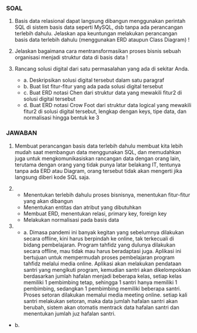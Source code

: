 ### SOAL
1. Basis data relasional dapat langsung dibangun menggunakan perintah SQL di sistem basis data seperti MySQL, dsb tanpa ada perancangan terlebih dahulu. 
  Jelaskan apa keuntungan melakukan perancangan basis data terlebih dahulu (menggunakan ERD ataupun Class Diagram) !

2. Jelaskan bagaimana cara mentransformasikan proses bisnis sebuah organisasi menjadi struktur data di basis data !

3. Rancang solusi digital dari satu permasalahan yang ada di sekitar Anda. 
    - a. Deskripsikan solusi digital tersebut dalam satu paragraf
    - b. Buat list fitur-fitur yang ada pada solusi digital tersebut
    - c. Buat ERD notasi Chen dari struktur data yang mewakili fitur2 di solusi digital tersebut
    - d. Buat ERD notasi Crow Foot dari struktur data logical yang mewakili fitur2 di solusi digital tersebut, lengkap dengan keys, tipe data, dan normalisasi hingga bentuk ke 3
  
### JAWABAN
1. Membuat perancangan basis data terlebih dahulu membuat kita lebih mudah saat membangun data menggunakan SQL, dan memudahkan juga untuk mengkomunikasiskan rancangan data dengan orang lain, terutama dengan orang yang tidak punya latar belakang IT, tentunya tanpa ada ERD atau Diagram, orang tersebut tidak akan mengerti jika langsung diberi kode SQL saja. 

2. - Menentukan terlebih dahulu proses bisnisnya, menentukan fitur-fitur yang akan dibangun
   - Menentukan entitas dan atribut yang dibutuhkan
   - Membuat ERD, menentukan relasi, primary key, foreign key
   - Melakukan normalisasi pada basis data

3. - a. Dimasa pandemi ini banyak kegitan yang sebelumnya dilakukan secara offline, kini harus berpindah ke online, tak terkecuali di bidang pembelajaran. Program tahfidz yang dulunya dilakukan secara offline, mau tidak mau harus beradaptasi juga. Aplikasi ini bertujuan untuk mempermudah proses pembelajaran program tahfidz melalui media online. Aplikasi akan melakukan pendataan santri yang mengikuti program, kemudian santri akan dikelompokkan berdasarkan jumlah hafalan menjadi beberapa kelas, setiap kelas memiliki 1 pembimbing tetap, sehingga 1 santri hanya memiliki 1 pembimbing, sedangkan 1 pembimbing memiliki beberapa santri. Proses setoran dilakukan memalui media meeting online. setiap kali santri melakukan setoran, maka data jumlah hafalan santri akan berubah, sistem akan otomatis mentrack data hafalan santri dan menentukan jumlah juz hafalan santri.
  - b. 
